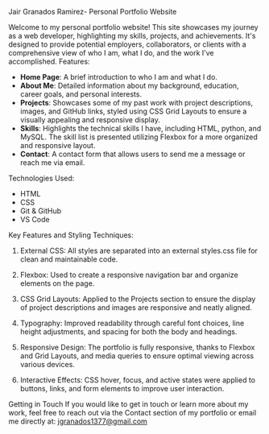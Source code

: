 Jair Granados Ramirez- Personal Portfolio Website

Welcome to my personal portfolio website! This site showcases my journey as a web developer, highlighting my skills, projects, and achievements. 
It's designed to provide potential employers, collaborators, or clients with a comprehensive view of who I am, what I do, and the work I’ve accomplished.
Features:

- **Home Page**: A brief introduction to who I am and what I do.
- **About Me**: Detailed information about my background, education, career goals, and personal interests.
- **Projects**: Showcases some of my past work with project descriptions, images, and GitHub links, styled using CSS Grid Layouts to ensure a visually appealing and responsive display.
- **Skills**: Highlights the technical skills I have, including HTML, python, and MySQL. The skill list is presented utilizing Flexbox for a more organized and responsive layout.
- **Contact**: A contact form that allows users to send me a message or reach me via email.

Technologies Used:
- HTML
- CSS
- Git & GitHub
- VS Code

Key Features and Styling Techniques:
1. External CSS: All styles are separated into an external styles.css file for clean and maintainable code.

2. Flexbox: Used to create a responsive navigation bar and organize elements on the page.

3. CSS Grid Layouts: Applied to the Projects section to ensure the display of project descriptions and images are responsive and neatly aligned.

4. Typography: Improved readability through careful font choices, line height adjustments, and spacing for both the body and headings.

5. Responsive Design: The portfolio is fully responsive, thanks to Flexbox and Grid Layouts, and media queries to ensure optimal viewing across various devices.

6. Interactive Effects: CSS hover, focus, and active states were applied to buttons, links, and form elements to improve user interaction.


Getting in Touch
If you would like to get in touch or learn more about my work, 
feel free to reach out via the Contact section of my portfolio or email me directly at: jgranados1377@gmail.com

